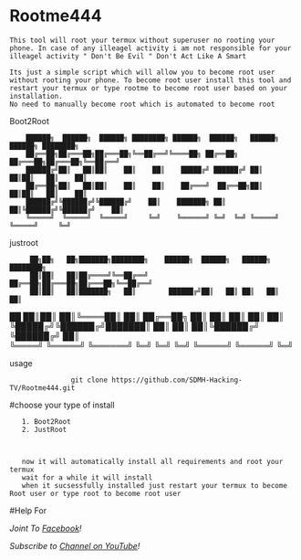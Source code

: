 # Rootme444
 ```                                   
This tool will root your termux without superuser no rooting your phone. In case of any illeagel activity i am not responsible for your illeagel activity " Don't Be Evil " Don't Act Like A Smart

Its just a simple script which will allow you to become root user without rooting your phone. To become root user install this tool and restart your termux or type rootme to become root user based on your installation.
No need to manually become root which is automated to become root
```
Boot2Root

   

        ██████╗  ██████╗  ██████╗ ████████╗ ██████╗  ██████╗   ██████╗  ██████╗ ████████╗
        ██╔══██╗██╔═══██╗██╔═══██╗╚══██╔══╝╚════██╗ ██╔══██╗ ██╔═══██╗██╔═══██╗╚══██╔══╝
        ██████╔╝██║   ██║██║    ██║    ██║    █████╔╝ ██████╔╝ ██║    ██║██║   ██║    ██║   
        ██╔══██╗██║   ██║██║    ██║    ██║    ██╔═══╝  ██╔══██╗██║    ██║██║   ██║    ██║   
        ██████╔╝╚██████╔╝╚██████╔╝    ██║    ███████╗ ██║  ██║╚██████╔╝╚██████╔╝    ██║   
        ╚═════╝  ╚═════╝  ╚═════╝     ╚═╝    ╚══════╝ ╚═╝  ╚═╝ ╚═════╝   ╚═════╝     ╚═╝   
                                                                              
           
           
           
           
 justroot                                                                             
                                                                              
                                                                              


         ██╗██╗   ██╗███████╗████████╗    ██████╗  ██████╗   ██████╗ ████████╗
         ██║██║   ██║██╔════╝╚══██╔══╝    ██╔══██╗██╔═══██╗██╔═══██╗╚══██╔══╝
         ██║██║   ██║███████╗   ██║        ██████╔╝██║   ██║ ██║   ██║   ██║   
   ██    ██║██║   ██║╚════██║   ██║       ██╔══██╗ ██║   ██║ ██║   ██║   ██║   
   ╚█████╔╝╚██████╔╝███████║   ██║       ██║  ██║╚██████╔╝ ╚██████╔╝   ██║   
     ╚════╝  ╚═════╝ ╚══════╝   ╚═╝       ╚═╝  ╚═╝ ╚═════╝   ╚═════╝    ╚═╝   
                                                                         

          
         
usage 

                   git clone https://github.com/SDMH-Hacking-TV/Rootme444.git
                
 #choose your type of install
```
   1. Boot2Root
   2. JustRoot
   
   
       
   now it will automatically install all requirements and root your termux
   wait for a while it will install
   when it sucsessfully installed just restart your termux to become Root user or type root to become root user
```   
   


#Help For

*Joint To [ Facebook](https://web.facebook.com/groups/termux.help.bd)!*

*Subscribe to [ Channel on YouTube](https://www.youtube.com/channel/UCWMSK5cTU1dNBt8LKcZdsCw)!*

